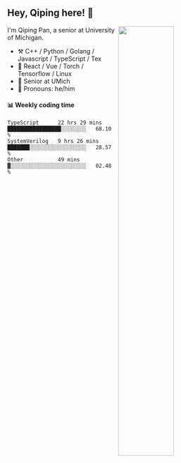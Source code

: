 

## Hey, Qiping here! :wave:

[<img align="right" width="50%" src="https://github-readme-stats.vercel.app/api?username=ppppqp&theme=dark&show_icons=true">](https://metrics.lecoq.io/ppppqp?template=classic)


I'm Qiping Pan, a senior at University of Michigan.

-   :hammer_and_pick: C++ / Python / Golang / Javascript / TypeScript / Tex
-   :pencil: React / Vue / Torch / Tensorflow / Linux 
-   :seedling: Senior at UMich
-   :man: Pronouns: he/him



#### :bar_chart: Weekly coding time

<!--START_SECTION:waka-->

```text
TypeScript      22 hrs 29 mins  █████████████████░░░░░░░░   68.10 %
SystemVerilog   9 hrs 26 mins   ███████░░░░░░░░░░░░░░░░░░   28.57 %
Other           49 mins         ▓░░░░░░░░░░░░░░░░░░░░░░░░   02.48 %
```

<!--END_SECTION:waka-->
